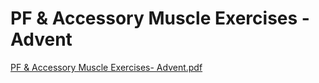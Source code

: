 # PF & Accessory Muscle Exercises - Advent

[PF & Accessory Muscle Exercises- Advent.pdf](PF%20&%20Accessory%20Muscle%20Exercises%20-%20Advent%202f4b7a0e05a7433d82ab82e5e5c8cae5/PF__Accessory_Muscle_Exercises-_Advent.pdf)